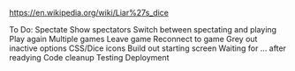 https://en.wikipedia.org/wiki/Liar%27s_dice

To Do:
    Spectate
        Show spectators
        Switch between spectating and playing
    Play again
    Multiple games
    Leave game
    Reconnect to game
    Grey out inactive options
    CSS/Dice icons
    Build out starting screen
    Waiting for ... after readying
    Code cleanup
    Testing
    Deployment